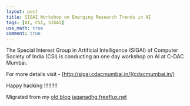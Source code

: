 ```yaml
---
layout: post
title: SIGAI Workshop on Emerging Research Trends in AI
tags: [AI, CSI, SIGAI]
use_math: true
comment: true
---
```

The Special Interest Group in Artificial Intelligence (SIGAI) of Computer Society of India (CSI) is conducting an one day workshop on AI at C-DAC Mumbai.

For more details visit - [http://sigai.cdacmumbai.in/](cdacmumbai.in/)

Happy hacking !!!!!!!!!




Migrated from my [old blog jaganadhg.freeflux.net](https://web.archive.org/web/20160323193721/http://jaganadhg.freeflux.net/blog)
